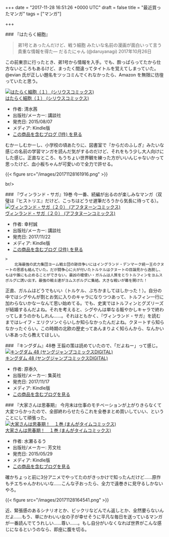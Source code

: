 
+++
date = "2017-11-28 16:51:26 +0000 UTC"
draft = false
title = "最近買ったマンガ"
tags = ["マンガ"]

+++
<div class="section">
    ### 『はたらく細胞』
    

>弟1号とあったんだけど、戦う細胞 みたいな名前の漫画が面白いって言う貴重な情報を得た— だるたにゃん (@daruyanagi) 2017年10月26日<script async="" src="https://platform.twitter.com/widgets.js" charset="utf-8"></script>

この前東京に行ったとき、弟1号から情報を入手。でも、酔っぱらってたから仕方ないところもあるけど、まったく間違ってタイトルを覚えてしまっていた。@evian 氏が正しい題名をツッコミんでくれなかったら、Amazon を無限に彷徨っていたと思う。<div class="hatena-asin-detail"><a href="http://www.amazon.co.jp/exec/obidos/ASIN/B012EODH18/bestylesnet-22/"><img src="https://images-fe.ssl-images-amazon.com/images/I/51hNQIrZ4KL._SL160_.jpg" class="hatena-asin-detail-image" alt="はたらく細胞（１） (シリウスコミックス)" title="はたらく細胞（１） (シリウスコミックス)"/></a><div class="hatena-asin-detail-info"><a href="http://www.amazon.co.jp/exec/obidos/ASIN/B012EODH18/bestylesnet-22/">はたらく細胞（１） (シリウスコミックス)</a><ul><li><span class="hatena-asin-detail-label">作者:</span> 清水茜</li><li><span class="hatena-asin-detail-label">出版社/メーカー:</span> 講談社</li><li><span class="hatena-asin-detail-label">発売日:</span> 2015/08/07</li><li><span class="hatena-asin-detail-label">メディア:</span> Kindle版</li><li><a href="http://d.hatena.ne.jp/asin/B012EODH18/bestylesnet-22" target="_blank">この商品を含むブログ (1件) を見る</a></li></ul></div><div class="hatena-asin-detail-foot"></div></div>むかーしむかーし、小学校の頃あたりに、図書室で『からだのふしぎ』みたいな感じの名前の学習マンガを読んだ気がするのだけど、それをもう少し大人向けにした感じ。正直なところ、もうちょい世界観を練った方がいいんじゃないかって思ったけど、血小板ちゃんが可愛いので全力で許せる。

{{< figure src="/images/20171128161916.png"  >}}

br/>


</div>
<div class="section">
    ### 『ヴィンランド・サガ』19巻
    今一番、続編が出るのが楽しみなマンガ（双璧は『ヒストリエ』だけど、こっちはどうせ遅筆だろうから気長に待ってる）。<div class="hatena-asin-detail"><a href="http://www.amazon.co.jp/exec/obidos/ASIN/B07793K5JV/bestylesnet-22/"><img src="https://images-fe.ssl-images-amazon.com/images/I/51He2XepYpL._SL160_.jpg" class="hatena-asin-detail-image" alt="ヴィンランド・サガ（２０） (アフタヌーンコミックス)" title="ヴィンランド・サガ（２０） (アフタヌーンコミックス)"/></a><div class="hatena-asin-detail-info"><a href="http://www.amazon.co.jp/exec/obidos/ASIN/B07793K5JV/bestylesnet-22/">ヴィンランド・サガ（２０） (アフタヌーンコミックス)</a><ul><li><span class="hatena-asin-detail-label">作者:</span> 幸村誠</li><li><span class="hatena-asin-detail-label">出版社/メーカー:</span> 講談社</li><li><span class="hatena-asin-detail-label">発売日:</span> 2017/11/22</li><li><span class="hatena-asin-detail-label">メディア:</span> Kindle版</li><li><a href="http://d.hatena.ne.jp/asin/B07793K5JV/bestylesnet-22" target="_blank">この商品を含むブログ (2件) を見る</a></li></ul></div><div class="hatena-asin-detail-foot"></div></div>

    >
        北海最強の武力集団ヨーム戦士団の跡目争いにはイングランド・デンマーク統一王のクヌートの思惑も絡んでいた。だが闘争心に火が付いたトルケルはクヌートの目論見から逸脱し、もはや誰にも止めることができない。最凶の槍使い・ガルムは人質をとりトルフィンをヨムスボルグに誘い出す。最強の戦士達がヨムスボルグに集結。大きな戦いが幕を開けた！

    
正直、ガルムはどうでもいい（トルケル、ぶちかましてほしかった！）。自分の中ではシグやんが割とお気に入りのキャラになりつつあって、トルフィン一行に加わらないかなーなんて思い始めてる。でも、史実ではトルフィンとグズリーズが結婚するんだよね。それを考えると、シグやんは単なる賑やかしキャラで終わってしまうのかもしれん……。それはともかく、『ヴィンランド・サガ』を読むまではレイフ・エリクソンぐらいしか知らなかったんだよね。クヌートすら知らなかったぐらい。この時期の北欧の歴史ってあんまりよく知らんから、なんかいい本あったら教えてほしい。

</div>
<div class="section">
    ### 『キングダム』48巻
    王翦の策は読めていたので、「だよねー」って感じ。<div class="hatena-asin-detail"><a href="http://www.amazon.co.jp/exec/obidos/ASIN/B075SWSZ1Z/bestylesnet-22/"><img src="https://images-fe.ssl-images-amazon.com/images/I/61Uehe79r6L._SL160_.jpg" class="hatena-asin-detail-image" alt="キングダム 48 (ヤングジャンプコミックスDIGITAL)" title="キングダム 48 (ヤングジャンプコミックスDIGITAL)"/></a><div class="hatena-asin-detail-info"><a href="http://www.amazon.co.jp/exec/obidos/ASIN/B075SWSZ1Z/bestylesnet-22/">キングダム 48 (ヤングジャンプコミックスDIGITAL)</a><ul><li><span class="hatena-asin-detail-label">作者:</span> 原泰久</li><li><span class="hatena-asin-detail-label">出版社/メーカー:</span> 集英社</li><li><span class="hatena-asin-detail-label">発売日:</span> 2017/11/17</li><li><span class="hatena-asin-detail-label">メディア:</span> Kindle版</li><li><a href="http://d.hatena.ne.jp/asin/B075SWSZ1Z/bestylesnet-22" target="_blank">この商品を含むブログを見る</a></li></ul></div><div class="hatena-asin-detail-foot"></div></div>

</div>
<div class="section">
    ### 『大家さんは思春期』
    今月末は仕事のモチベーションが上がりきらなくて大変つらかったので、全部終わらせたらこれを全巻まとめ買いしていい、ということにして頑張った。<div class="hatena-asin-detail"><a href="http://www.amazon.co.jp/exec/obidos/ASIN/B00XXPYIZ2/bestylesnet-22/"><img src="https://images-fe.ssl-images-amazon.com/images/I/511BhPThVML._SL160_.jpg" class="hatena-asin-detail-image" alt="大家さんは思春期！　１巻 (まんがタイムコミックス)" title="大家さんは思春期！　１巻 (まんがタイムコミックス)"/></a><div class="hatena-asin-detail-info"><a href="http://www.amazon.co.jp/exec/obidos/ASIN/B00XXPYIZ2/bestylesnet-22/">大家さんは思春期！　１巻 (まんがタイムコミックス)</a><ul><li><span class="hatena-asin-detail-label">作者:</span> 水瀬るるう</li><li><span class="hatena-asin-detail-label">出版社/メーカー:</span> 芳文社</li><li><span class="hatena-asin-detail-label">発売日:</span> 2015/05/29</li><li><span class="hatena-asin-detail-label">メディア:</span> Kindle版</li><li><a href="http://d.hatena.ne.jp/asin/B00XXPYIZ2/bestylesnet-22" target="_blank">この商品を含むブログを見る</a></li></ul></div><div class="hatena-asin-detail-foot"></div></div>確かちょっと前に3分アニメでやってたのがきっかけで知ったんだけど……原作もチエちゃんかわいいな……こんな子おったら、全力で遠巻きに見守るしかないやろ。

{{< figure src="/images/20171128164541.png"  >}}

近、緊張感のあるシナリオとか、ビックリなどんでん返しとか、全然要らないんだよ……もう、単にかわいい女の子が幸せそうに平凡な毎日を送っているマンガが一番読んでてうれしい……尊い……。もし自分がいなくなれば世界がこんな感じになるというのなら、即座に腹を切る。

</div>


